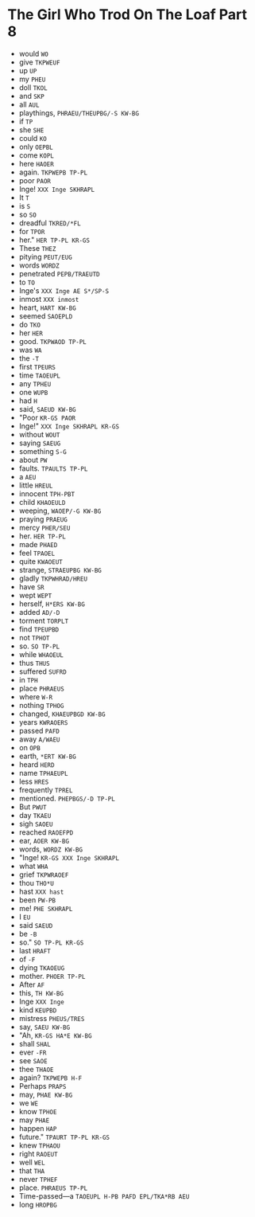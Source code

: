 # The Girl Who Trod On The Loaf Part 8

* would `WO`
* give `TKPWEUF`
* up `UP`
* my `PHEU`
* doll `TKOL`
* and `SKP`
* all `AUL`
* playthings, `PHRAEU/THEUPBG/-S KW-BG`
* if `TP`
* she `SHE`
* could `KO`
* only `OEPBL`
* come `KOPL`
* here `HAOER`
* again. `TKPWEPB TP-PL`
* poor `PAOR`
* Inge! `XXX Inge SKHRAPL`
* It `T`
* is `S`
* so `SO`
* dreadful `TKRED/*FL`
* for `TPOR`
* her." `HER TP-PL KR-GS`
* These `THEZ`
* pitying `PEUT/EUG`
* words `WORDZ`
* penetrated `PEPB/TRAEUTD`
* to `TO`
* Inge's `XXX Inge AE S*/SP-S`
* inmost `XXX inmost`
* heart, `HART KW-BG`
* seemed `SAOEPLD`
* do `TKO`
* her `HER`
* good. `TKPWAOD TP-PL`
* was `WA`
* the `-T`
* first `TPEURS`
* time `TAOEUPL`
* any `TPHEU`
* one `WUPB`
* had `H`
* said, `SAEUD KW-BG`
* "Poor `KR-GS PAOR`
* Inge!" `XXX Inge SKHRAPL KR-GS`
* without `WOUT`
* saying `SAEUG`
* something `S-G`
* about `PW`
* faults. `TPAULTS TP-PL`
* a `AEU`
* little `HREUL`
* innocent `TPH-PBT`
* child `KHAOEULD`
* weeping, `WAOEP/-G KW-BG`
* praying `PRAEUG`
* mercy `PHER/SEU`
* her. `HER TP-PL`
* made `PHAED`
* feel `TPAOEL`
* quite `KWAOEUT`
* strange, `STRAEUPBG KW-BG`
* gladly `TKPWHRAD/HREU`
* have `SR`
* wept `WEPT`
* herself, `H*ERS KW-BG`
* added `AD/-D`
* torment `TORPLT`
* find `TPEUPBD`
* not `TPHOT`
* so. `SO TP-PL`
* while `WHAOEUL`
* thus `THUS`
* suffered `SUFRD`
* in `TPH`
* place `PHRAEUS`
* where `W-R`
* nothing `TPHOG`
* changed, `KHAEUPBGD KW-BG`
* years `KWRAOERS`
* passed `PAFD`
* away `A/WAEU`
* on `OPB`
* earth, `*ERT KW-BG`
* heard `HERD`
* name `TPHAEUPL`
* less `HRES`
* frequently `TPREL`
* mentioned. `PHEPBGS/-D TP-PL`
* But `PWUT`
* day `TKAEU`
* sigh `SAOEU`
* reached `RAOEFPD`
* ear, `AOER KW-BG`
* words, `WORDZ KW-BG`
* "Inge! `KR-GS XXX Inge SKHRAPL`
* what `WHA`
* grief `TKPWRAOEF`
* thou `THO*U`
* hast `XXX hast`
* been `PW-PB`
* me! `PHE SKHRAPL`
* I `EU`
* said `SAEUD`
* be `-B`
* so." `SO TP-PL KR-GS`
* last `HRAFT`
* of `-F`
* dying `TKAOEUG`
* mother. `PHOER TP-PL`
* After `AF`
* this, `TH KW-BG`
* Inge `XXX Inge`
* kind `KEUPBD`
* mistress `PHEUS/TRES`
* say, `SAEU KW-BG`
* "Ah, `KR-GS HA*E KW-BG`
* shall `SHAL`
* ever `-FR`
* see `SAOE`
* thee `THAOE`
* again? `TKPWEPB H-F`
* Perhaps `PRAPS`
* may, `PHAE KW-BG`
* we `WE`
* know `TPHOE`
* may `PHAE`
* happen `HAP`
* future." `TPAURT TP-PL KR-GS`
* knew `TPHAOU`
* right `RAOEUT`
* well `WEL`
* that `THA`
* never `TPHEF`
* place. `PHRAEUS TP-PL`
* Time-passed—a `TAOEUPL H-PB PAFD EPL/TKA*RB AEU`
* long `HROPBG`
